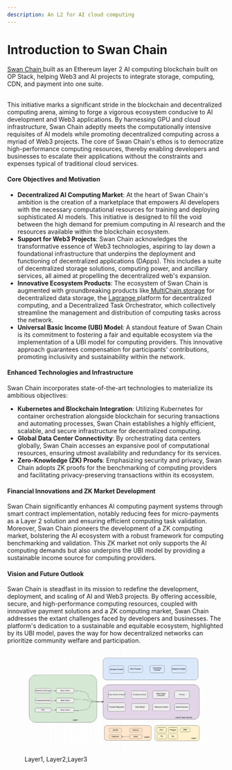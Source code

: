 ```yaml
---
description: An L2 for AI cloud computing
---
```


# Introduction to Swan Chain

[Swan Chain ](https://www.swanchain.io/)built as an Ethereum layer 2 AI computing blockchain built on OP Stack, helping Web3 and AI projects to integrate storage, computing, CDN, and payment into one suite.

\
This initiative marks a significant stride in the blockchain and decentralized computing arena, aiming to forge a vigorous ecosystem conducive to AI development and Web3 applications. By harnessing GPU and cloud infrastructure, Swan Chain adeptly meets the computationally intensive requisites of AI models while promoting decentralized computing across a myriad of Web3 projects. The core of Swan Chain's ethos is to democratize high-performance computing resources, thereby enabling developers and businesses to escalate their applications without the constraints and expenses typical of traditional cloud services.

#### Core Objectives and Motivation

* **Decentralized AI Computing Market**: At the heart of Swan Chain's ambition is the creation of a marketplace that empowers AI developers with the necessary computational resources for training and deploying sophisticated AI models. This initiative is designed to fill the void between the high demand for premium computing in AI research and the resources available within the blockchain ecosystem.
* **Support for Web3 Projects**: Swan Chain acknowledges the transformative essence of Web3 technologies, aspiring to lay down a foundational infrastructure that underpins the deployment and functioning of decentralized applications (DApps). This includes a suite of decentralized storage solutions, computing power, and ancillary services, all aimed at propelling the decentralized web's expansion.
* **Innovative Ecosystem Products**: The ecosystem of Swan Chain is augmented with groundbreaking products like[ MultiChain.storage](https://www.multichain.storage) for decentralized data storage, the [Lagrange ](https://lagrangedao.org)platform for decentralized computing, and a Decentralized Task Orchestrator, which collectively streamline the management and distribution of computing tasks across the network.
* **Universal Basic Income (UBI) Model**: A standout feature of Swan Chain is its commitment to fostering a fair and equitable ecosystem via the implementation of a UBI model for computing providers. This innovative approach guarantees compensation for participants' contributions, promoting inclusivity and sustainability within the network.

#### Enhanced Technologies and Infrastructure

Swan Chain incorporates state-of-the-art technologies to materialize its ambitious objectives:

* **Kubernetes and Blockchain Integration**: Utilizing Kubernetes for container orchestration alongside blockchain for securing transactions and automating processes, Swan Chain establishes a highly efficient, scalable, and secure infrastructure for decentralized computing.
* **Global Data Center Connectivity**: By orchestrating data centers globally, Swan Chain accesses an expansive pool of computational resources, ensuring utmost availability and redundancy for its services.
* **Zero-Knowledge (ZK) Proofs**: Emphasizing security and privacy, Swan Chain adopts ZK proofs for the benchmarking of computing providers and facilitating privacy-preserving transactions within its ecosystem.

#### Financial Innovations and ZK Market Development

Swan Chain significantly enhances AI computing payment systems through smart contract implementation, notably reducing fees for micro-payments as a Layer 2 solution and ensuring efficient computing task validation. Moreover, Swan Chain pioneers the development of a ZK computing market, bolstering the AI ecosystem with a robust framework for computing benchmarking and validation. This ZK market not only supports the AI computing demands but also underpins the UBI model by providing a sustainable income source for computing providers.

#### Vision and Future Outlook

Swan Chain is steadfast in its mission to redefine the development, deployment, and scaling of AI and Web3 projects. By offering accessible, secure, and high-performance computing resources, coupled with innovative payment solutions and a ZK computing market, Swan Chain addresses the extant challenges faced by developers and businesses. The platform's dedication to a sustainable and equitable ecosystem, highlighted by its UBI model, paves the way for how decentralized networks can prioritize community welfare and participation.

<figure><img src=".gitbook/assets/image (9).png" alt=""><figcaption><p>Layer1, Layer2,Layer3</p></figcaption></figure>
